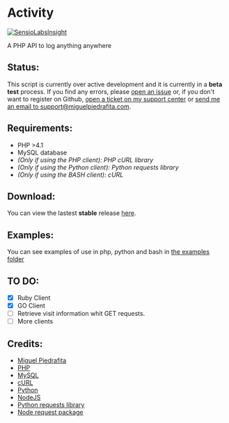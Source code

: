# Activity
[![SensioLabsInsight](https://insight.sensiolabs.com/projects/532e42dd-402e-4605-b8a8-5e5dc8fe6dc2/mini.png)](https://insight.sensiolabs.com/projects/532e42dd-402e-4605-b8a8-5e5dc8fe6dc2)

A PHP API to log anything anywhere

## Status:
This script is currently over active development and it is currently in a **beta test** process. If you find any errors, please [open an issue](https://github.com/m1guelpf/Activity/issues/new) or, if you don't want to register on Github, [open a ticket on my support center](https://support.miguelpiedrafita.com) or [send me an email to support@miguelpiedrafita.com](malito:support@miguelpiedrafita.com).

## Requirements:
* PHP >4.1
* MySQL database
* *(Only if using the PHP client): PHP cURL library*
* *(Only if using the Python client): Python requests library*
* *(Only if using the BASH client): cURL*

## Download:
You can view the lastest **stable** release [here](https://github.com/m1guelpf/Activity/releases/latest).

## Examples:
You can see examples of use in php, python and bash in [the examples folder](https://github.com/m1guelpf/Activity/blob/master/examples/)

## TO DO:
* [x] Ruby Client
* [x] GO Client
* [ ] Retrieve visit information whit GET requests.
* [ ] More clients

## Credits:
* [Miguel Piedrafita](https://projects.miguelpiedrafita.com)
* [PHP](https://php.net)
* [MySQL](https://mysql.com)
* [cURL](https://curl.haxx.se/)
* [Python](https://www.python.org/)
* [NodeJS](https://nodejs.org/)
* [Python requests library](https://github.com/kennethreitz/requests#requests-http-for-humans)
* [Node request package](https://github.com/request/request#request---simplified-http-client)
